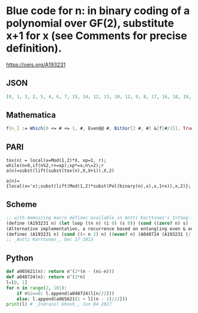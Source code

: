 # Blue code for n: in binary coding of a polynomial over GF\(2\), substitute x\+1 for x \(see Comments for precise definition\)\.
https://oeis.org/A193231
## JSON
```JSON
[0, 1, 3, 2, 5, 4, 6, 7, 15, 14, 12, 13, 10, 11, 9, 8, 17, 16, 18, 19, 20, 21, 23, 22, 30, 31, 29, 28, 27, 26, 24, 25, 51, 50, 48, 49, 54, 55, 53, 52, 60, 61, 63, 62, 57, 56, 58, 59, 34, 35, 33, 32, 39, 38, 36, 37, 45, 44, 46, 47, 40, 41, 43, 42, 85, 84, 86]
```
## Mathematica
```Mathematica
f[n_] := Which[0 <= # <= 1, #, EvenQ@ #, BitXor[2 #, #] &[f[#/2]], True, BitXor[#, 2 # + 1] &[f[(# - 1)/2]]] &@ Abs@ n; Table[f@ n, {n, 0, 66}] (* _Michael De Vlieger_, Feb 12 2016, after _Robert G. Wilson v_ at A048724 and A065621 *)
```
## PARI
```PARI
tox(n) = local(x=Mod(1,2)*X, xp=1, r); while(n>0,if(n%2,r+=xp);xp*=x;n\=2);r
a(n)=subst(lift(subst(tox(n),X,X+1)),X,2)
```
```PARI
a(n)={local(x='x);subst(lift(Mod(1,2)*subst(Pol(binary(n),x),x,1+x)),x,2)};
```
## Scheme
```Scheme
;; with memoizing macro definec available in Antti Karttunen's IntSeq-library):
(define (A193231 n) (let loop ((n n) (i 0) (s 0)) (cond ((zero? n) s) ((even? n) (loop (/ n 2) (+ 1 i) s)) (else (loop (/ (- n 1) 2) (+ 1 i) (A003987bi s (A001317 i))))))) ;; A003987bi implements binary XOR, A003987.
(Alternative implementation, a recurrence based on entangling even & odd numbers with complementary pair A048724 and A065621):
(definec (A193231 n) (cond ((< n 2) n) ((even? n) (A048724 (A193231 (/ n 2)))) (else (A065621 (+ (A193231 (/ (- n 1) 2)) 1)))))
;; _Antti Karttunen_, Dec 27 2013
```
## Python
```Python
def a065621(n): return n^(2*(n - (n&-n)))
def a048724(n): return n^(2*n)
l=[0, 1]
for n in range(2, 101):
    if n%2==0: l.append(a048724(l[n//2]))
    else: l.append(a065621(1 + l[(n - 1)//2]))
print(l) # _Indranil Ghosh_, Jun 04 2017
```
